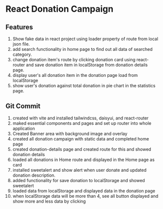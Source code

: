 # React Donation Campaign

## Features

1. Show fake data in react project using loader property of route from local json file.
2. add search functionality in home page to find out all data of searched category.
3. change donation item's route by clicking donation card using react-router and save donation item in localStorage from donation details page.
4. display user's all donation item in the donation page load from localStorage
5. show user's donation against total donation in pie chart in the statistics page.


## Git Commit

1. created with vite and installed tailwindcss, daisyui, and react-router
2. maked essential components and pages and set up router into whole application
3. Created Banner area with background image and overlay
4. created all donation campaign with static data and completed home page
5. created donation-details page and created route for this and showed donation details
6. loaded all donations in Home route and displayed in the Home page as card
7. installed sweetalert and show alert when user donate and updated donation description.
8. added functionality for save donation to localStorage and showed sweetalert
9. loaded data from localStorage and displayed data in the donation page
10. when localStorage data will be more than 4, see all button displayed and show more and less data by clicking

